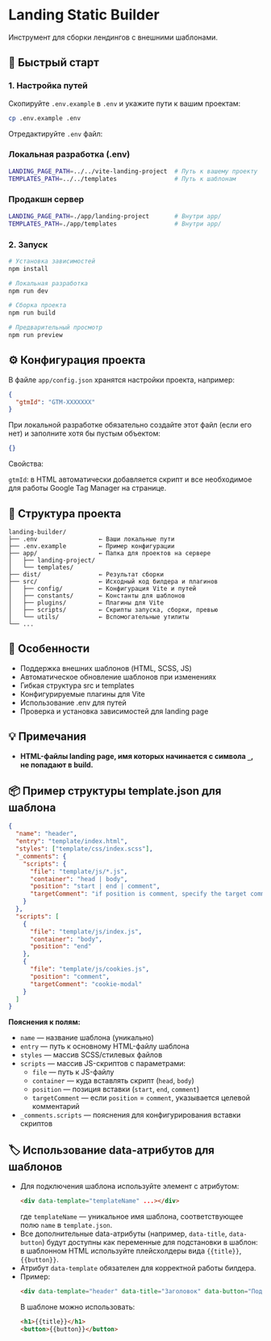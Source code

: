 # Landing Static Builder

Инструмент для сборки лендингов с внешними шаблонами.

## 🚀 Быстрый старт

### 1. Настройка путей

Скопируйте `.env.example` в `.env` и укажите пути к вашим проектам:

```bash
cp .env.example .env
```

Отредактируйте `.env` файл:

### Локальная разработка (.env)

```bash
LANDING_PAGE_PATH=../../vite-landing-project  # Путь к вашему проекту
TEMPLATES_PATH=../../templates                # Путь к шаблонам
```

### Продакшн сервер

```bash
LANDING_PAGE_PATH=./app/landing-project       # Внутри app/
TEMPLATES_PATH=./app/templates                # Внутри app/
```

### 2. Запуск

```bash
# Установка зависимостей
npm install

# Локальная разработка
npm run dev

# Сборка проекта
npm run build

# Предварительный просмотр
npm run preview
```

## ⚙️ Конфигурация проекта

В файле `app/config.json` хранятся настройки проекта, например:

```json
{
  "gtmId": "GTM-XXXXXXX"
}
```

При локальной разработке обязательно создайте этот файл (если его нет) и заполните хотя бы пустым объектом:

```json
{}
```

Свойства:

`gtmId`: в HTML автоматически добавляется скрипт и все необходимое для работы Google Tag Manager на странице.

## 📁 Структура проекта

```
landing-builder/
├── .env                 ← Ваши локальные пути
├── .env.example         ← Пример конфигурации
├── app/                 ← Папка для проектов на сервере
│   ├── landing-project/
│   └── templates/
├── dist/                ← Результат сборки
├── src/                 ← Исходный код билдера и плагинов
│   ├── config/          ← Конфигурация Vite и путей
│   ├── constants/       ← Константы для шаблонов
│   ├── plugins/         ← Плагины для Vite
│   ├── scripts/         ← Скрипты запуска, сборки, превью
│   └── utils/           ← Вспомогательные утилиты
└── ...
```

## 🧩 Особенности

- Поддержка внешних шаблонов (HTML, SCSS, JS)
- Автоматическое обновление шаблонов при изменениях
- Гибкая структура src и templates
- Конфигурируемые плагины для Vite
- Использование .env для путей
- Проверка и установка зависимостей для landing page

## 💡 Примечания

- **HTML-файлы landing page, имя которых начинается с символа `_`, не попадают в build.**

## 📦 Пример структуры template.json для шаблона

```json
{
  "name": "header",
  "entry": "template/index.html",
  "styles": ["template/css/index.scss"],
  "_comments": {
    "scripts": {
      "file": "template/js/*.js",
      "container": "head | body",
      "position": "start | end | comment",
      "targetComment": "if position is comment, specify the target comment"
    }
  },
  "scripts": [
    {
      "file": "template/js/index.js",
      "container": "body",
      "position": "end"
    },
    {
      "file": "template/js/cookies.js",
      "position": "comment",
      "targetComment": "cookie-modal"
    }
  ]
}
```

**Пояснения к полям:**

- `name` — название шаблона (уникально)
- `entry` — путь к основному HTML-файлу шаблона
- `styles` — массив SCSS/стилевых файлов
- `scripts` — массив JS-скриптов с параметрами:
  - `file` — путь к JS-файлу
  - `container` — куда вставлять скрипт (`head`, `body`)
  - `position` — позиция вставки (`start`, `end`, `comment`)
  - `targetComment` — если `position` = `comment`, указывается целевой комментарий
- `_comments.scripts` — пояснения для конфигурирования вставки скриптов

## 🏷️ Использование data-атрибутов для шаблонов

- Для подключения шаблона используйте элемент с атрибутом:
  ```html
  <div data-template="templateName" ...></div>
  ```
  где `templateName` — уникальное имя шаблона, соответствующее полю `name` в `template.json`.
- Все дополнительные data-атрибуты (например, `data-title`, `data-button`) будут доступны как переменные для подстановки в шаблон: в шаблонном HTML используйте плейсхолдеры вида `{{title}}`, `{{button}}`.
- Атрибут `data-template` обязателен для корректной работы билдерa.
- Пример:
  ```html
  <div data-template="header" data-title="Заголовок" data-button="Подробнее"></div>
  ```
  В шаблоне можно использовать:
  ```html
  <h1>{{title}}</h1>
  <button>{{button}}</button>
  ```
